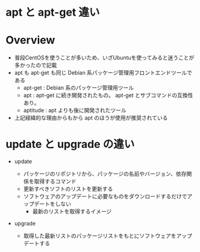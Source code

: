 # apt と apt-get 違い

# Overview
- 普段CentOSを使うことが多いため、いざUbuntuを使ってみると迷うことが多かったので記載
- apt も apt-get も同じ Debian 系パッケージ管理用フロントエンドツールである
  - apt-get  : Debian 系のパッケージ管理用ツール
  - apt      : apt-get に続き開発されたもの。 apt-get とサブコマンドの互換性あり。
  - aptitude : apt よりも後に開発されたツール
- 上記経緯的な理由からもから apt のほうが使用が推奨されている

# update と upgrade の違い
- update
  - パッケージのリポジトリから、パッケージの名前やバージョン、依存関係を取得するコマンド
  - 更新すべきソフトのリストを更新する
  - ソフトウェアのアップデートに必要なものをダウンロードするだけでアップデートをしない
    - 最新のリストを取得するイメージ

- upgrade
  - 取得した最新リストのパッケージリストをもとにソフトウェアをアップデートする

